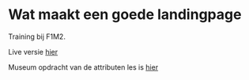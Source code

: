# Wat maakt een goede landingpage
Training bij F1M2.

Live versie [hier](http://30821.hosts1.ma-cloud.nl/ONT/index/)

Museum opdracht van de attributen les is [hier](http://30821.hosts1.ma-cloud.nl/ONT/BodyWorlds/index.html)